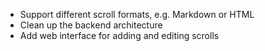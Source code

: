 * Support different scroll formats, e.g. Markdown or HTML
* Clean up the backend architecture
* Add web interface for adding and editing scrolls
